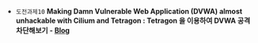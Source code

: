 - `도전과제10` **Making Damn Vulnerable Web Application (DVWA) almost unhackable with Cilium and Tetragon : Tetragon 을 이용하여 DVWA 공격 차단해보기 - [Blog](https://holdmybeersecurity.com/2024/07/24/making-damn-vulnerable-web-application-dvwa-almost-unhackable-with-cilium-and-tetragon/)**